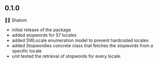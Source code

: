 ## 0.1.0

👋🏼 Shalom

* initial release of the package
* added stopwords for 57 locales
* added SWLocale enumeration model to prevent hardcoded locales
* added Stopwordies concrete class that fetches the stopwords from a specific locale
* unit tested the retrieval of stopwords for every locale.
